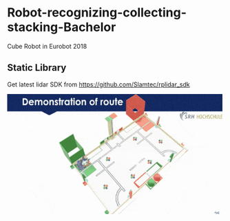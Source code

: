 # Robot-recognizing-collecting-stacking-Bachelor

Cube Robot in Eurobot 2018

## Static Library
Get latest lidar SDK from https://github.com/Slamtec/rplidar_sdk
    
<img src="Animation.gif" width="500" height="280" />